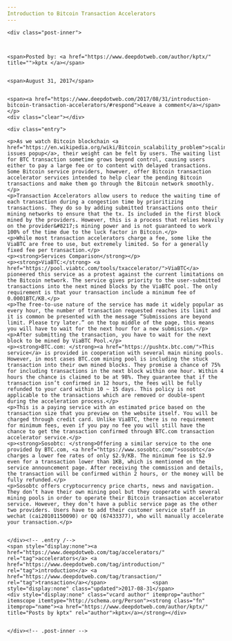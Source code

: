 ```yaml
---
Introduction to Bitcoin Transaction Accelerators
---
```

<article class="post-listing post-22282 post type-post status-publish format-standard has-post-thumbnail hentry category-deepdot-news tag-accelerators tag-introduction tag-transaction">
    
    <div class="post-inner">
    
    
        
    <span>Posted by: <a href="https://www.deepdotweb.com/author/kptx/" title="">kptx </a></span>
    
    
    <span>August 31, 2017</span>
    
    
    <span><a href="https://www.deepdotweb.com/2017/08/31/introduction-bitcoin-transaction-accelerators/#respond">Leave a comment</a></span>
    </p>
    <div class="clear"></div>
    
    <div class="entry">
    
    <p>As we watch Bitcoin blockchain <a href="https://en.wikipedia.org/wiki/Bitcoin_scalability_problem">scaling issues popup</a>, their weight can be felt by users. The waiting list for BTC transaction sometime grows beyond control, causing users either to pay a large fee or to content with delayed transactions. Some Bitcoin service providers, however, offer Bitcoin transaction accelerator services intended to help clear the pending Bitcoin transactions and make them go through the Bitcoin network smoothly.</p>
    <p>Transaction Accelerators allow users to reduce the waiting time of each transaction during a congestion time by prioritizing transactions. They do so by adding submitted transactions onto their mining networks to ensure that the tx. Is included in the first block mined by the providers. However, this is a process that relies heavily on the provider&#8217;s mining power and is not guaranteed to work 100% of the time due to the luck factor in Bitcoin.</p>
    <p>While most transaction accelerators charge a fee, some like the ViaBTC are free to use, but extremely limited. So for a generally fixed fee per transaction.</p>
    <p><strong>Services Comparison</strong></p>
    <p><strong>ViaBTC:</strong> <a href="https://pool.viabtc.com/tools/txaccelerator/">ViaBTC</a> pioneered this service as a protest against the current limitations on the Bitcoin network. The service gives priority to the user-submitted transactions into the next mined blocks by the ViaBTC pool. The only requirement is that your transaction include a minimum fee of 0.0001BTC/KB.</p>
    <p>The free-to-use nature of the service has made it widely popular as every hour, the number of transaction requested reaches its limit and it is common be presented with the message “Submissions are beyond limit. Please try later.” on the top middle of the page, this means you will have to wait for the next hour for a new submission.</p>
    <p>After submitting the transaction, you have to wait for the next block to be mined by ViaBTC Pool.</p>
    <p><strong>BTC.com: </strong><a href="https://pushtx.btc.com/">This service</a> is provided in cooperation with several main mining pools. However, in most cases BTC.com mining pool is including the stuck transaction into their own mined blocks. They promise a chance of 75% for including transactions in the next block within one hour. Within 4 hours the chance is claimed to be at 98%. They guarantee that if the transaction isn’t confirmed in 12 hours, the fees will be fully refunded to your card within 10 ~ 15 days. This policy is not applicable to the transactions which are removed or double-spent during the acceleration process.</p>
    <p>This is a paying service with an estimated price based on the transaction size that you preview on the website itself. You will be charged through credit card. Unlike ViaBTC, there is no requirement for minimum fees, even if you pay no fee you will still have the chance to get the transaction confirmed through BTC.com transaction accelerator service.</p>
    <p><strong>Sosobtc: </strong>Offering a similar service to the one provided by BTC.com, <a href="https://www.sosobtc.com/">sosobtc</a> charges a lower fee rates of only $2.9/KB. The minimum fee is $2.9 even for a transaction lower than 1KB, which is mentioned on the service announcement page. After receiving the commission and details, the transaction will be confirmed within 2 hours, or the money will be fully refunded.</p>
    <p>Sosobtc offers cryptocurrency price charts, news and navigation. They don’t have their own mining pool but they cooperate with several mining pools in order to operate their Bitcoin transaction accelerator service. However, they don’t have a public service page as the other two providers. Users have to add their customer service staff in wechat (cai20101150090) or QQ (67433377), who will manually accelerate your transaction.</p>
    
    
    </div><!-- .entry /-->
    <span style="display:none"><a href="https://www.deepdotweb.com/tag/accelerators/" rel="tag">accelerators</a> <a href="https://www.deepdotweb.com/tag/introduction/" rel="tag">introduction</a> <a href="https://www.deepdotweb.com/tag/transaction/" rel="tag">transaction</a></span>				<span style="display:none" class="updated">2017-08-31</span>
    <div style="display:none" class="vcard author" itemprop="author" itemscope itemtype="http://schema.org/Person"><strong class="fn" itemprop="name"><a href="https://www.deepdotweb.com/author/kptx/" title="Posts by kptx" rel="author">kptx</a></strong></div>
    
    
    </div><!-- .post-inner -->
</article><!-- .post-listing -->

